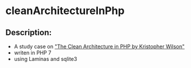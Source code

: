 # cleanArchitectureInPhp

## Description:

- A study case on ["The Clean Architecture in PHP by Kristopher Wilson"](https://www.google.com/search?channel=fs&client=ubuntu&q=The+Clean+Architecture+in+PHP+by+Kristopher+Wilson)
- writen in PHP 7
- using Laminas and sqlite3